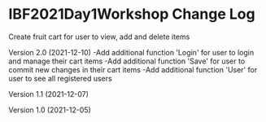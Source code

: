 # IBF2021Day1Workshop Change Log
Create fruit cart for user to view, add and delete items

Version 2.0 (2021-12-10)
-Add additional function 'Login' for user to login and manage their cart items
-Add additional function 'Save' for user to commit new changes in their cart items
-Add additional function 'User' for user to see all registered users

Version 1.1 (2021-12-07)

Version 1.0 (2021-12-05)

